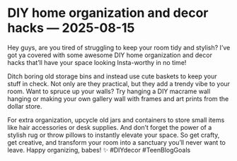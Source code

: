 # DIY home organization and decor hacks — 2025-08-15

Hey guys, are you tired of struggling to keep your room tidy and stylish? I’ve got ya covered with some awesome DIY home organization and decor hacks that’ll have your space looking Insta-worthy in no time!

Ditch boring old storage bins and instead use cute baskets to keep your stuff in check. Not only are they practical, but they add a trendy vibe to your room. Want to spruce up your walls? Try hanging a DIY macrame wall hanging or making your own gallery wall with frames and art prints from the dollar store.

For extra organization, upcycle old jars and containers to store small items like hair accessories or desk supplies. And don’t forget the power of a stylish rug or throw pillows to instantly elevate your space. So get crafty, get creative, and transform your room into a sanctuary you’ll never want to leave. Happy organizing, babes! ✨ #DIYdecor #TeenBlogGoals